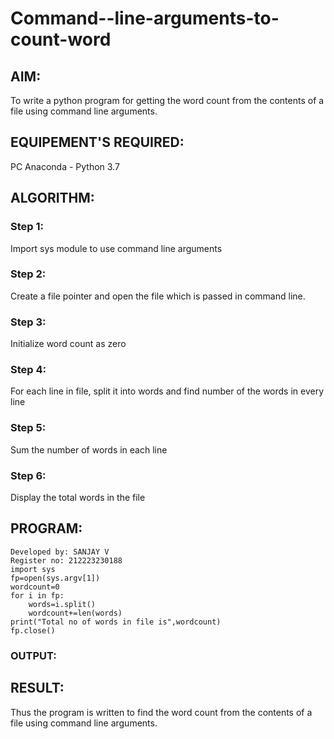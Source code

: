 # Command--line-arguments-to-count-word
## AIM:
To write a python program for getting the word count from the contents of a file using command line arguments.
## EQUIPEMENT'S REQUIRED: 
PC
Anaconda - Python 3.7
## ALGORITHM: 
### Step 1:
Import sys module to use command line arguments
### Step 2: 
 Create a file pointer and open the file which is passed in command line.
### Step 3: 
Initialize word count as zero
### Step 4:  
For each line in file, split it into words and find number of the words in every line
### Step 5: 
Sum the number of words in each line
### Step 6: 
Display the total words in the file
## PROGRAM:
```
Developed by: SANJAY V
Register no: 212223230188
import sys
fp=open(sys.argv[1])
wordcount=0
for i in fp:
    words=i.split()
    wordcount+=len(words)
print("Total no of words in file is",wordcount)
fp.close()
```
### OUTPUT:



## RESULT:
Thus the program is written to find the word count from the contents of a file using command line arguments.

